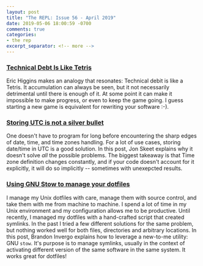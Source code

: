 ```yaml
---
layout: post
title: "The REPL: Issue 56 - April 2019"
date: 2019-05-06 18:00:59 -0700
comments: true
categories:
- the rep
excerpt_separator: <!-- more -->
---
```


### [Technical Debt Is Like Tetris][1]
Eric Higgins makes an analogy that resonates: Technical debit is like a Tetris. It accumulation can always be seen, but it not necessarily detrimental until there is enough of it. At some point it can make it impossible to make progress, or even to keep the game going. I guess starting a new game is equivalent for rewriting your software :-).

### [Storing UTC is not a silver bullet][2]

One doesn't have to program for long before encountering the sharp edges of date, time, and time zones handling. For a lot of use cases, storing date/time in UTC is a good solution. In this post, Jon Skeet explains why it doesn't solve *all* the possible problems. The biggest takeaway is that Time zone definition changes constantly, and if your code doesn't account for it explicitly, it will do so implicitly -- sometimes with unexepcted results.

### [Using GNU Stow to manage your dotfiles][3]

I manage my Unix dotfiles with care, manage them with source control, and take them with me from machine to machine. I spend a lot of time in my Unix environment and my configuration allows me to be productive. Until recently, I managed my dotfiles with a hand-crafted script that created symlinks. In the past I tried a few different solutions for the same problem, but nothing worked well for both files, directories and arbitrary locations. In this post, Brandon Invergo explains how to leverage a new-to-me utility: GNU `stow`. It's purpose is to manage symlinks, usually in the context of activating different version of the same software in the same system. It works great for dotfiles!


[1]: https://medium.com/s/story/technical-debt-is-like-tetris-168f64d8b700
[2]: https://codeblog.jonskeet.uk/2019/03/27/storing-utc-is-not-a-silver-bullet/
[3]: http://brandon.invergo.net/news/2012-05-26-using-gnu-stow-to-manage-your-dotfiles.html

